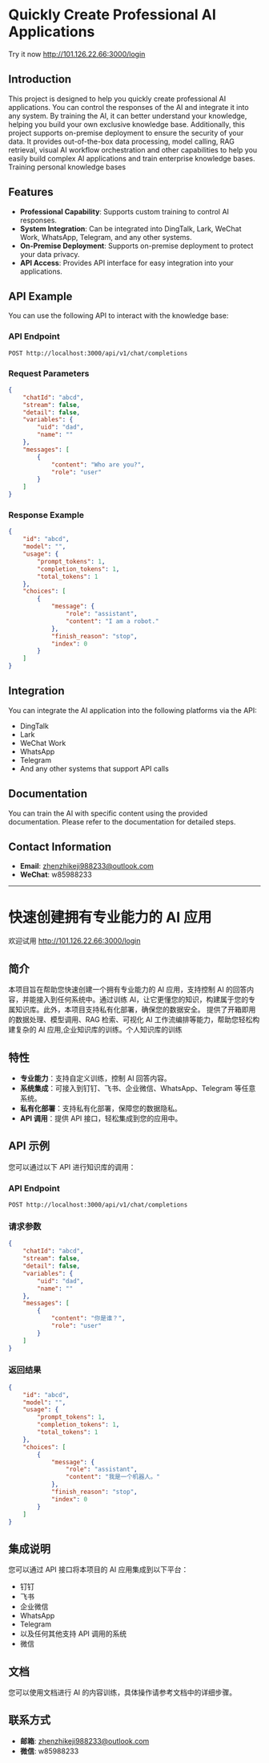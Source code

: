 

# Quickly Create Professional AI Applications

Try it now
http://101.126.22.66:3000/login

## Introduction

This project is designed to help you quickly create professional AI applications. You can control the responses of the AI and integrate it into any system. By training the AI, it can better understand your knowledge, helping you build your own exclusive knowledge base. Additionally, this project supports on-premise deployment to ensure the security of your data.
It provides out-of-the-box data processing, model calling, RAG retrieval, visual AI workflow orchestration and other capabilities to help you easily build complex AI applications and train enterprise knowledge bases. Training personal knowledge bases

## Features

- **Professional Capability**: Supports custom training to control AI responses.
- **System Integration**: Can be integrated into DingTalk, Lark, WeChat Work, WhatsApp, Telegram, and any other systems.
- **On-Premise Deployment**: Supports on-premise deployment to protect your data privacy.
- **API Access**: Provides API interface for easy integration into your applications.

## API Example

You can use the following API to interact with the knowledge base:

### API Endpoint

`POST http://localhost:3000/api/v1/chat/completions`

### Request Parameters

```json
{
    "chatId": "abcd",
    "stream": false,
    "detail": false,
    "variables": {
        "uid": "dad",
        "name": ""
    },
    "messages": [
        {
            "content": "Who are you?",
            "role": "user"
        }
    ]
}
```

### Response Example

```json
{
    "id": "abcd",
    "model": "",
    "usage": {
        "prompt_tokens": 1,
        "completion_tokens": 1,
        "total_tokens": 1
    },
    "choices": [
        {
            "message": {
                "role": "assistant",
                "content": "I am a robot."
            },
            "finish_reason": "stop",
            "index": 0
        }
    ]
}
```

## Integration

You can integrate the AI application into the following platforms via the API:

- DingTalk
- Lark
- WeChat Work
- WhatsApp
- Telegram
- And any other systems that support API calls

## Documentation

You can train the AI with specific content using the provided documentation. Please refer to the documentation for detailed steps.

## Contact Information

- **Email**: zhenzhikeji988233@outlook.com
- **WeChat**: w85988233


************************************************************************************************************************************************************************************************************************************************************************


# 快速创建拥有专业能力的 AI 应用

欢迎试用
http://101.126.22.66:3000/login

## 简介

本项目旨在帮助您快速创建一个拥有专业能力的 AI 应用，支持控制 AI 的回答内容，并能接入到任何系统中。通过训练 AI，让它更懂您的知识，构建属于您的专属知识库。此外，本项目支持私有化部署，确保您的数据安全。
提供了开箱即用的数据处理、模型调用、RAG 检索、可视化 AI 工作流编排等能力，帮助您轻松构建复杂的 AI 应用,企业知识库的训练。个人知识库的训练

## 特性

- **专业能力**：支持自定义训练，控制 AI 回答内容。
- **系统集成**：可接入到钉钉、飞书、企业微信、WhatsApp、Telegram 等任意系统。
- **私有化部署**：支持私有化部署，保障您的数据隐私。
- **API 调用**：提供 API 接口，轻松集成到您的应用中。

## API 示例

您可以通过以下 API 进行知识库的调用：

### API Endpoint

`POST http://localhost:3000/api/v1/chat/completions`

### 请求参数

```json
{
    "chatId": "abcd",
    "stream": false,
    "detail": false,
    "variables": {
        "uid": "dad",
        "name": ""
    },
    "messages": [
        {
            "content": "你是谁？",
            "role": "user"
        }
    ]
}
```

### 返回结果

```json
{
    "id": "abcd",
    "model": "",
    "usage": {
        "prompt_tokens": 1,
        "completion_tokens": 1,
        "total_tokens": 1
    },
    "choices": [
        {
            "message": {
                "role": "assistant",
                "content": "我是一个机器人。"
            },
            "finish_reason": "stop",
            "index": 0
        }
    ]
}
```

## 集成说明

您可以通过 API 接口将本项目的 AI 应用集成到以下平台：

- 钉钉
- 飞书
- 企业微信
- WhatsApp
- Telegram
- 以及任何其他支持 API 调用的系统
- 微信

## 文档

您可以使用文档进行 AI 的内容训练，具体操作请参考文档中的详细步骤。

## 联系方式

- **邮箱**: zhenzhikeji988233@outlook.com
- **微信**: w85988233

